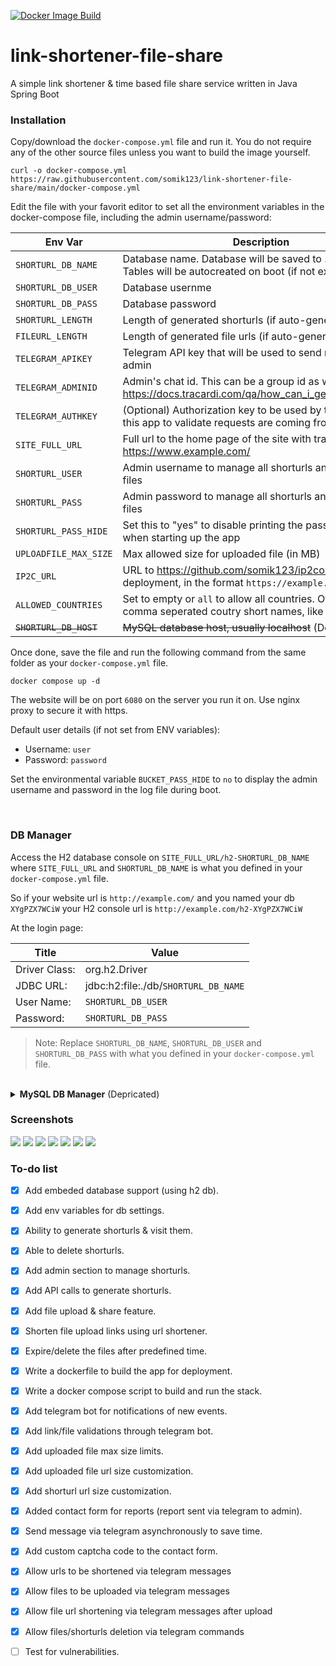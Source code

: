 [![Docker Image Build](https://github.com/somik123/link-shortener-file-share/actions/workflows/main.yaml/badge.svg)](https://github.com/somik123/link-shortener-file-share/actions/workflows/main.yaml)

# link-shortener-file-share
A simple link shortener & time based file share service written in Java Spring Boot

### Installation
Copy/download the `docker-compose.yml` file and run it. You do not require any of the other source files unless you want to build the image yourself.
```
curl -o docker-compose.yml https://raw.githubusercontent.com/somik123/link-shortener-file-share/main/docker-compose.yml
```

Edit the file with your favorit editor to set all the environment variables in the docker-compose file, including the admin username/password:

| Env Var | Description |
|---|---|
| `SHORTURL_DB_NAME` | Database name. Database will be saved to ./db folder. Tables will be autocreated on boot (if not exist) |
| `SHORTURL_DB_USER` | Database usernme |
| `SHORTURL_DB_PASS` | Database password |
| `SHORTURL_LENGTH` | Length of generated shorturls (if auto-generted) |
| `FILEURL_LENGTH`  | Length of generated file urls (if auto-generted) |
| `TELEGRAM_APIKEY`  | Telegram API key that will be used to send notifications to admin |
| `TELEGRAM_ADMINID`  | Admin's chat id. This can be a group id as well. See: https://docs.tracardi.com/qa/how_can_i_get_telegram_bot/ |
| `TELEGRAM_AUTHKEY` | (Optional) Authorization key to be used by telegram and this app to validate requests are coming from telegram. |
| `SITE_FULL_URL`    | Full url to the home page of the site with trailing slash, like: https://www.example.com/ |
| `SHORTURL_USER`      | Admin username to manage all shorturls and uploaded files |
| `SHORTURL_PASS`      | Admin password to manage all shorturls and uploaded files |
| `SHORTURL_PASS_HIDE` | Set this to "yes" to disable printing the password to logs when starting up the app |
| `UPLOADFILE_MAX_SIZE` | Max allowed size for uploaded file (in MB) |
| `IP2C_URL`           | URL to https://github.com/somik123/ip2country deployment, in the format `https://example.com/api/v2/` |
| `ALLOWED_COUNTRIES`  | Set to empty or `all` to allow all countries. Otherwise comma seperated coutry short names, like `US,CA,SG,MY,AU` |
| ~~`SHORTURL_DB_HOST`~~ | ~~MySQL database host, usually localhost~~ (Depricated) |

Once done, save the file and run the following command from the same folder as your `docker-compose.yml` file.
```
docker compose up -d
```

The website will be on port `6080` on the server you run it on. Use nginx proxy to secure it with https.

Default user details (if not set from ENV variables):
- Username: `user`
- Password: `password`

Set the environmental variable `BUCKET_PASS_HIDE` to `no` to display the admin username and password in the log file during boot.

<br>

### DB Manager

Access the H2 database console on `SITE_FULL_URL/h2-SHORTURL_DB_NAME` where `SITE_FULL_URL` and `SHORTURL_DB_NAME` is what you defined in your `docker-compose.yml` file. 

So if your website url is `http://example.com/` and you named your db `XYgPZX7WCiW` your H2 console url is `http://example.com/h2-XYgPZX7WCiW`

At the login page:

| Title | Value |
|-------|-------|
|Driver Class:| org.h2.Driver |
|JDBC URL:| jdbc:h2:file:./db/`SHORTURL_DB_NAME` |
|User Name:| `SHORTURL_DB_USER` |
|Password:| `SHORTURL_DB_PASS` |

> Note: Replace `SHORTURL_DB_NAME`, `SHORTURL_DB_USER` and `SHORTURL_DB_PASS` with what you defined in your `docker-compose.yml` file.

<br>

<details>
<summary><b>MySQL DB Manager</b> (Depricated)</summary>
PhpMyAdmin database manager is disabled by default in the `docker-compose.yml` file. It provides a simple way to troubleshoot or edit your bucket database but use it at your own risk.

To use it, copy paste the following code block at the bottom of your `docker-compose.yml` file and run the `docker compose up -d` command.

```
  db_manager:
    image: phpmyadmin
    container_name: phpmyadmin
    restart: unless-stopped
    environment:
      TZ: Asia/Singapore
      PMA_HOST: db
    ports:
      - 6088:80
    depends_on:
      - db
    links:
      - db
```
It is available on port `6088` once it is up. 

<br>
</details>

### Screenshots

<img src="https://raw.githubusercontent.com/somik123/link-shortener-file-share/main/screenshots/1.png">

<img src="https://raw.githubusercontent.com/somik123/link-shortener-file-share/main/screenshots/2.png">

<img src="https://raw.githubusercontent.com/somik123/link-shortener-file-share/main/screenshots/3.png">

<img src="https://raw.githubusercontent.com/somik123/link-shortener-file-share/main/screenshots/4.png">

<img src="https://raw.githubusercontent.com/somik123/link-shortener-file-share/main/screenshots/5.png">

<img src="https://raw.githubusercontent.com/somik123/link-shortener-file-share/main/screenshots/6.png">

<img src="https://raw.githubusercontent.com/somik123/link-shortener-file-share/main/screenshots/7.png">

<br>

### To-do list
- [x] Add embeded database support (using h2 db).
- [x] Add env variables for db settings.
- [x] Ability to generate shorturls & visit them.
- [x] Able to delete shorturls.
- [x] Add admin section to manage shorturls.
- [x] Add API calls to generate shorturls.
- [x] Add file upload & share feature.
- [x] Shorten file upload links using url shortener.
- [x] Expire/delete the files after predefined time.
- [x] Write a dockerfile to build the app for deployment.
- [x] Write a docker compose script to build and run the stack.
- [x] Add telegram bot for notifications of new events.
- [x] Add link/file validations through telegram bot.
- [x] Add uploaded file max size limits.
- [x] Add uploaded file url size customization.
- [x] Add shorturl url size customization.
- [x] Added contact form for reports (report sent via telegram to admin).
- [x] Send message via telegram asynchronously to save time.
- [x] Add custom captcha code to the contact form.
- [x] Allow urls to be shortened via telegram messages
- [x] Allow files to be uploaded via telegram messages
- [x] Allow file url shortening via telegram messages after upload
- [x] Allow files/shorturls deletion via telegram commands
- [ ] Test for vulnerabilities.

